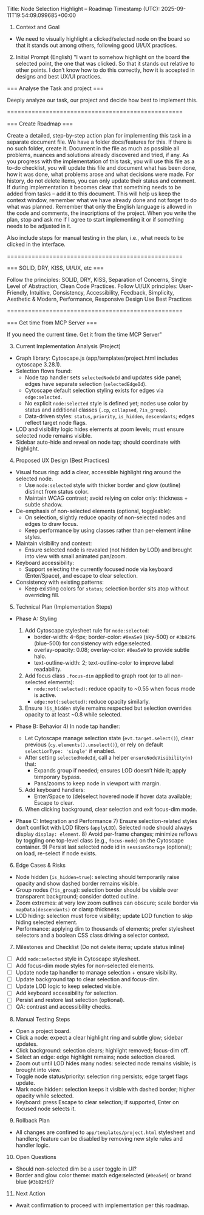 Title: Node Selection Highlight – Roadmap
Timestamp (UTC): 2025-09-11T19:54:09.099685+00:00

1. Context and Goal
- We need to visually highlight a clicked/selected node on the board so that it stands out among others, following good UI/UX practices.

2. Initial Prompt (English)
"I want to somehow highlight on the board the selected point, the one that was clicked. So that it stands out relative to other points. I don’t know how to do this correctly, how it is accepted in designs and best UX/UI practices.

=== Analyse the Task and project ===

Deeply analyze our task, our project and decide how best to implement this.

==================================================

=== Create Roadmap ===

Create a detailed, step-by-step action plan for implementing this task in a separate document file. We have a folder docs/features for this. If there is no such folder, create it. Document in the file as much as possible all problems, nuances and solutions already discovered and tried, if any. As you progress with the implementation of this task, you will use this file as a to-do checklist, you will update this file and document what has been done, how it was done, what problems arose and what decisions were made. For history, do not delete items, you can only update their status and comment. If during implementation it becomes clear that something needs to be added from tasks – add it to this document. This will help us keep the context window, remember what we have already done and not forget to do what was planned. Remember that only the English language is allowed in the code and comments, the inscriptions of the project. When you write the plan, stop and ask me if I agree to start implementing it or if something needs to be adjusted in it.

Also include steps for manual testing in the plan, i.e., what needs to be clicked in the interface.

==================================================

=== SOLID, DRY, KISS, UI/UX, etc ===

Follow the principles: SOLID, DRY, KISS, Separation of Concerns, Single Level of Abstraction, Clean Code Practices.
Follow UI/UX principles: User-Friendly, Intuitive, Consistency, Accessibility, Feedback, Simplicity, Aesthetic & Modern, Performance, Responsive Design
Use Best Practices

==================================================

=== Get time from MCP Server ===

If you need the current time. Get it from the time MCP Server"

3. Current Implementation Analysis (Project)
- Graph library: Cytoscape.js (app/templates/project.html includes cytoscape 3.28.1).
- Selection flows found:
  - Node tap handler sets `selectedNodeId` and updates side panel; edges have separate selection (`selectedEdgeId`).
  - Cytoscape default selection styling exists for edges via `edge:selected`.
  - No explicit `node:selected` style is defined yet; nodes use color by status and additional classes (`.cp`, `collapsed`, `?is_group`).
  - Data-driven styles: `status`, `priority`, `is_hidden`, `descendants`; edges reflect target node flags.
- LOD and visibility logic hides elements at zoom levels; must ensure selected node remains visible.
- Sidebar auto-hide and reveal on node tap; should coordinate with highlight.

4. Proposed UX Design (Best Practices)
- Visual focus ring: add a clear, accessible highlight ring around the selected node.
  - Use `node:selected` style with thicker border and glow (outline) distinct from status color.
  - Maintain WCAG contrast; avoid relying on color only: thickness + subtle shadow.
- De-emphasis of non-selected elements (optional, toggleable):
  - On selection, slightly reduce opacity of non-selected nodes and edges to draw focus.
  - Keep performance by using classes rather than per-element inline styles.
- Maintain visibility and context:
  - Ensure selected node is revealed (not hidden by LOD) and brought into view with small animated pan/zoom.
- Keyboard accessibility:
  - Support selecting the currently focused node via keyboard (Enter/Space), and escape to clear selection.
- Consistency with existing patterns:
  - Keep existing colors for `status`; selection border sits atop without overriding fill.

5. Technical Plan (Implementation Steps)
- Phase A: Styling
  1) Add Cytoscape stylesheet rule for `node:selected`:
     - border-width: 4–6px; border-color: `#0ea5e9` (sky-500) or `#3b82f6` (blue-500) for consistency with edge:selected.
     - overlay-opacity: 0.08; overlay-color: `#0ea5e9` to provide subtle halo.
     - text-outline-width: 2; text-outline-color to improve label readability.
  2) Add focus class `.focus-dim` applied to graph root (or to all non-selected elements):
     - `node:not(:selected)`: reduce opacity to ~0.55 when focus mode is active.
     - `edge:not(:selected)`: reduce opacity similarly.
  3) Ensure `?is_hidden` style remains respected but selection overrides opacity to at least ~0.8 while selected.

- Phase B: Behavior
  4) In node tap handler:
     - Let Cytoscape manage selection state (`evt.target.select()`), clear previous (`cy.elements().unselect()`), or rely on default `selectionType: 'single'` if enabled.
     - After setting `selectedNodeId`, call a helper `ensureNodeVisibility(n)` that:
       - Expands group if needed; ensures LOD doesn’t hide it; apply temporary bypass.
       - Pans/zooms to keep node in viewport with margin.
  5) Add keyboard handlers:
     - Enter/Space to (de)select hovered node if hover data available; Escape to clear.
  6) When clicking background, clear selection and exit focus-dim mode.

- Phase C: Integration and Performance
  7) Ensure selection-related styles don’t conflict with LOD filters (`applyLOD`). Selected node should always display `display: element`.
  8) Avoid per-frame changes; minimize reflows by toggling one top-level class (e.g., `focus-mode`) on the Cytoscape container.
  9) Persist last selected node id in `sessionStorage` (optional); on load, re-select if node exists.

6. Edge Cases & Risks
- Node hidden (`is_hidden=true`): selecting should temporarily raise opacity and show dashed border remains visible.
- Group nodes (`?is_group`): selection border should be visible over transparent background; consider dotted outline.
- Zoom extremes: at very low zoom outlines can obscure; scale border via `mapData(descendants)` or clamp thickness.
- LOD hiding: selection must force visibility; update LOD function to skip hiding selected element.
- Performance: applying dim to thousands of elements; prefer stylesheet selectors and a boolean CSS class driving a selector context.

7. Milestones and Checklist (Do not delete items; update status inline)
- [ ] Add `node:selected` style in Cytoscape stylesheet.
- [ ] Add focus-dim mode styles for non-selected elements.
- [ ] Update node tap handler to manage selection + ensure visibility.
- [ ] Update background tap to clear selection and focus-dim.
- [ ] Update LOD logic to keep selected visible.
- [ ] Add keyboard accessibility for selection.
- [ ] Persist and restore last selection (optional).
- [ ] QA: contrast and accessibility checks.

8. Manual Testing Steps
- Open a project board.
- Click a node: expect a clear highlight ring and subtle glow; sidebar updates.
- Click background: selection clears; highlight removed; focus-dim off.
- Select an edge: edge highlight remains; node selection cleared.
- Zoom out until LOD hides many nodes: selected node remains visible; is brought into view.
- Toggle node status/priority: selection ring persists; edge target flags update.
- Mark node hidden: selection keeps it visible with dashed border; higher opacity while selected.
- Keyboard: press Escape to clear selection; if supported, Enter on focused node selects it.

9. Rollback Plan
- All changes are confined to `app/templates/project.html` stylesheet and handlers; feature can be disabled by removing new style rules and handler logic.

10. Open Questions
- Should non-selected dim be a user toggle in UI?
- Border and glow color theme: match edge:selected (`#0ea5e9`) or brand blue (`#3b82f6`)?

11. Next Action
- Await confirmation to proceed with implementation per this roadmap.


